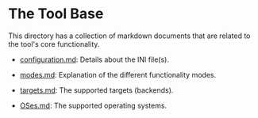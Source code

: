 # The Tool Base #

This directory has a collection of markdown documents that are related to the tool's core functionality.

- [configuration.md](./configuration): Details about the INI file(s).

- [modes.md](./modes.md): Explanation of the different functionality modes.

- [targets.md](./targets.md): The supported targets (backends).

- [OSes.md](./OSes.md): The supported operating systems.